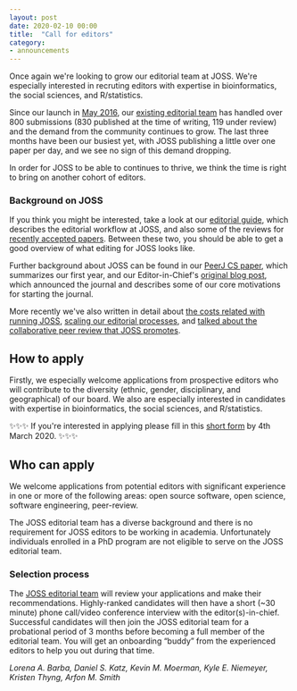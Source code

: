 ```yaml
---
layout: post
date: 2020-02-10 00:00
title:  "Call for editors"
category:
- announcements
---
```


Once again we're looking to grow our editorial team at JOSS. We're especially interested in recruting editors with expertise in bioinformatics, the social sciences, and R/statistics.

Since our launch in [May 2016](https://www.arfon.org/announcing-the-journal-of-open-source-software), our [existing editorial team](http://joss.theoj.org/about#editorial_board) has handled over 800 submissions (830 published at the time of writing, 119 under review) and the demand from the community continues to grow. The last three months have been our busiest yet, with JOSS publishing a little over one paper per day, and we see no sign of this demand dropping.

In order for JOSS to be able to continues to thrive, we think the time is right to bring on another cohort of editors.

### Background on JOSS

If you think you might be interested, take a look at our [editorial guide](https://joss.readthedocs.io/en/latest/editing.html), which describes the editorial workflow at JOSS, and also some of the reviews for [recently accepted papers](https://github.com/openjournals/joss-reviews/issues?utf8=%E2%9C%93&q=is%3Aclosed+label%3Aaccepted+). Between these two, you should be able to get a good overview of what editing for JOSS looks like.

Further background about JOSS can be found in our [PeerJ CS paper](https://peerj.com/articles/cs-147/), which summarizes our first year, and our Editor-in-Chief's [original blog post](http://arfon.org/announcing-the-journal-of-open-source-software/index.html), which announced the journal and describes some of our core motivations for starting the journal.

More recently we've also written in detail about [the costs related with running JOSS](https://blog.joss.theoj.org/2019/06/cost-models-for-running-an-online-open-journal), [scaling our editorial processes](https://blog.joss.theoj.org/2019/07/scaling), and [talked about the collaborative peer review that JOSS promotes](https://www.youtube.com/watch?v=niRiyaErqwQ).

## How to apply

Firstly, we especially welcome applications from prospective editors who will contribute to the diversity (ethnic, gender, disciplinary, and geographical) of our board. We also are especially interested in candidates with expertise in bioinformatics, the social sciences, and R/statistics.

✨✨✨ If you're interested in applying please fill in this [short form](https://forms.gle/JhHQWbnJCkPrnEeG6) by 4th March 2020. ✨✨✨

## Who can apply

We welcome applications from potential editors with significant experience in one or more of the following areas: open source software, open science, software engineering, peer-review.

The JOSS editorial team has a diverse background and there is no requirement for JOSS editors to be working in academia. Unfortunately individuals enrolled in a PhD program are not eligible to serve on the JOSS editorial team.

### Selection process

The [JOSS editorial team](http://joss.theoj.org/about#editorial_board) will review your applications and make their recommendations. Highly-ranked candidates will then have a short (~30 minute) phone call/video conference interview with the editor(s)-in-chief. Successful candidates will then join the JOSS editorial team for a probational period of 3 months before becoming a full member of the editorial team. You will get an onboarding “buddy” from the experienced editors to help you out during that time.

_Lorena A. Barba, Daniel S. Katz, Kevin M. Moerman, Kyle E. Niemeyer, Kristen Thyng, Arfon M. Smith_
